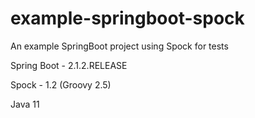 # example-springboot-spock
An example SpringBoot project using Spock for tests

Spring Boot - 2.1.2.RELEASE

Spock - 1.2 (Groovy 2.5)

Java 11 
